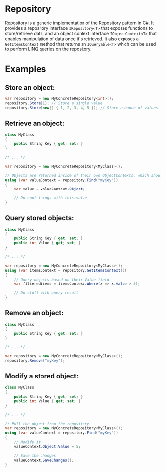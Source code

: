 Repository
=============

Repository is a generic implementation of the Repository pattern in C#. It provides a repository interface ```IRepository<T>``` that exposes functions to store/retrieve data,
and an object context interface ```IObjectContext<T>``` that enables manipulation of data once it's retrieved. It also exposes a ```GetItemsContext``` method that returns
an ```IQueryable<T>``` which can be used to perform LINQ queries on the repository.

Examples
===========

Store an object:
-----------------

```C#
var repository = new MyConcreteRepository<int>();
repository.Store(1); // Store a single value
repository.Store(new[] { 1, 2, 3, 4, 5 }); // Store a bunch of values
```

Retrieve an object:
--------------------

```C#
class MyClass 
{
	public String Key { get; set; }
}

/* ... */

var repository = new MyConcreteRepository<MyClass>();

// Objects are returned inside of their own ObjectContexts, which should be disposed
using (var valueContext = repository.Find("myKey"))
{ 
	var value = valueContext.Object;

	// Do cool things with this value
}
```

Query stored objects:
----------------------

```C#
class MyClass
{
	public String Key { get; set; }
	public int Value { get; set; }
}

/* ... */

var repository = new MyConcreteRepository<MyClass>();
using (var itemsContext = repository.GetItemsContext())
{
	// Query objects based on their Value field
	var filteredItems = itemsContext.Where(x => x.Value > 5);

	// Do stuff with query result
}
```


Remove an object:
-----------------

```C#
class MyClass 
{
	public String Key { get; set; }
}

/* ... */

var repository = new MyConcreteRepository<MyClass>();
repository.Remove("myKey");
```

Modify a stored object:
-----------------------

```C#
class MyClass 
{
	public String Key { get; set; }
	public int Value { get; set; }
}

/* ... */

// Pull the object from the repository
var repository = new MyConcreteRepository<MyClass>();
using (var valueContext = repository.Find("myKey"))
{
	// Modify it
	valueContext.Object.Value = 5;

	// Save the changes
	valueContext.SaveChanges();
}
```









